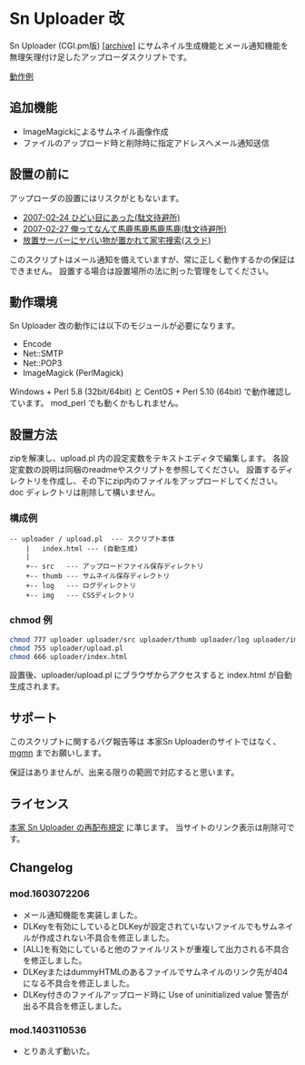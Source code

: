 # Sn Uploader 改

Sn Uploader (CGI.pm版) \[[archive](https://web.archive.org/web/20140331084142/http://sugachan.dip.jp/obsolete/snup/)\] にサムネイル生成機能とメール通知機能を無理矢理付け足したアップローダスクリプトです。

[動作例](https://v2c.mgmn.jp/up/)

## 追加機能

- ImageMagickによるサムネイル画像作成
- ファイルのアップロード時と削除時に指定アドレスへメール通知送信

## 設置の前に

アップローダの設置にはリスクがともないます。

- [2007-02-24 ひどい目にあった(駄文待避所)](https://onigiri.hatenadiary.org/entries/2007/02/24)
- [2007-02-27 俺ってなんて馬鹿馬鹿馬鹿馬鹿(駄文待避所)](https://onigiri.hatenadiary.org/entries/2007/02/27)
- [放置サーバーにヤバい物が置かれて家宅捜索(スラド)](https://srad.jp/story/07/03/04/0245212)

このスクリプトはメール通知を備えていますが、常に正しく動作するかの保証はできません。 設置する場合は設置場所の法に則った管理をしてください。

## 動作環境

Sn Uploader 改の動作には以下のモジュールが必要になります。

- Encode
- Net::SMTP
- Net::POP3
- ImageMagick (PerlMagick)

Windows + Perl 5.8 (32bit/64bit) と CentOS + Perl 5.10 (64bit) で動作確認しています。 mod_perl でも動くかもしれません。

## 設置方法

zipを解凍し、upload.pl 内の設定変数をテキストエディタで編集します。 各設定変数の説明は同梱のreadmeやスクリプトを参照してください。
設置するディレクトリを作成し、その下にzip内のファイルをアップロードしてください。 doc ディレクトリは削除して構いません。

### 構成例

```text
-- uploader / upload.pl  --- スクリプト本体
    |   index.html --- (自動生成)
    |
    +-- src   --- アップロードファイル保存ディレクトリ
    +-- thumb --- サムネイル保存ディレクトリ
    +-- log   --- ログディレクトリ
    +-- img   --- CSSディレクトリ
```

### chmod 例

```bash
chmod 777 uploader uploader/src uploader/thumb uploader/log uploader/img
chmod 755 uploader/upload.pl
chmod 666 uploader/index.html
```

設置後、uploader/upload.pl にブラウザからアクセスすると index.html が自動生成されます。

## サポート

このスクリプトに関するバグ報告等は 本家Sn Uploaderのサイトではなく、[mgmn](https://github.com/mgmn) までお願いします。

保証はありませんが、出来る限りの範囲で対応すると思います。

## ライセンス

[本家 Sn Uploader の再配布規定](https://github.com/mgmn/snupmod/blob/uploader-kai/sn_saihaifu.txt) に準じます。 当サイトのリンク表示は削除可です。

## Changelog

### mod.1603072206

- メール通知機能を実装しました。
- DLKeyを有効にしているとDLKeyが設定されていないファイルでもサムネイルが作成されない不具合を修正しました。
- \[ALL\]を有効にしていると他のファイルリストが重複して出力される不具合を修正しました。
- DLKeyまたはdummyHTMLのあるファイルでサムネイルのリンク先が404になる不具合を修正しました。
- DLKey付きのファイルアップロード時に Use of uninitialized value 警告が出る不具合を修正しました。

### mod.1403110536

- とりあえず動いた。
